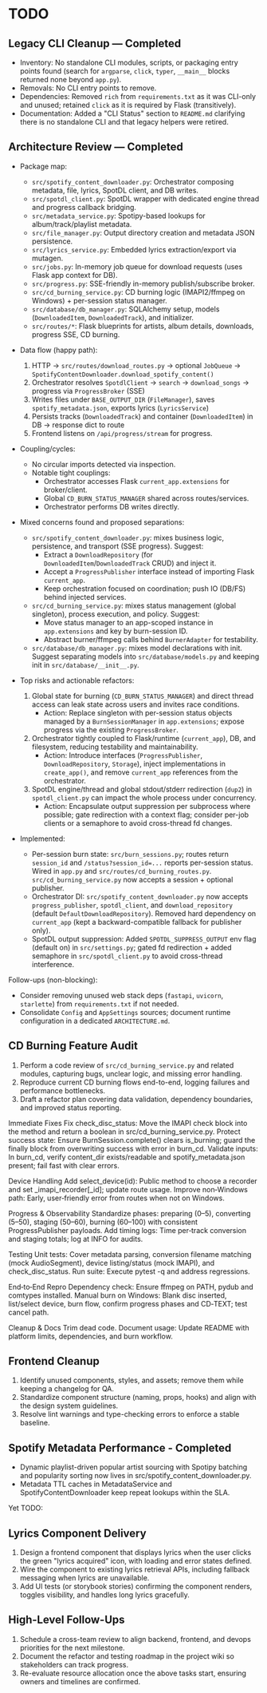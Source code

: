 # TODO

## Legacy CLI Cleanup — Completed
- Inventory: No standalone CLI modules, scripts, or packaging entry points found (search for `argparse`, `click`, `typer`, `__main__` blocks returned none beyond `app.py`).
- Removals: No CLI entry points to remove.
- Dependencies: Removed `rich` from `requirements.txt` as it was CLI-only and unused; retained `click` as it is required by Flask (transitively).
- Documentation: Added a "CLI Status" section to `README.md` clarifying there is no standalone CLI and that legacy helpers were retired.

## Architecture Review — Completed
- Package map:
  - `src/spotify_content_downloader.py`: Orchestrator composing metadata, file, lyrics, SpotDL client, and DB writes.
  - `src/spotdl_client.py`: SpotDL wrapper with dedicated engine thread and progress callback bridging.
  - `src/metadata_service.py`: Spotipy-based lookups for album/track/playlist metadata.
  - `src/file_manager.py`: Output directory creation and metadata JSON persistence.
  - `src/lyrics_service.py`: Embedded lyrics extraction/export via mutagen.
  - `src/jobs.py`: In-memory job queue for download requests (uses Flask app context for DB).
  - `src/progress.py`: SSE-friendly in-memory publish/subscribe broker.
  - `src/cd_burning_service.py`: CD burning logic (IMAPI2/ffmpeg on Windows) + per-session status manager.
  - `src/database/db_manager.py`: SQLAlchemy setup, models (`DownloadedItem`, `DownloadedTrack`), and initializer.
  - `src/routes/*`: Flask blueprints for artists, album details, downloads, progress SSE, CD burning.

- Data flow (happy path):
  1) HTTP → `src/routes/download_routes.py` → optional `JobQueue` → `SpotifyContentDownloader.download_spotify_content()`
  2) Orchestrator resolves `SpotdlClient` → `search` → `download_songs` → progress via `ProgressBroker` (SSE)
  3) Writes files under `BASE_OUTPUT_DIR` (`FileManager`), saves `spotify_metadata.json`, exports lyrics (`LyricsService`)
  4) Persists tracks (`DownloadedTrack`) and container (`DownloadedItem`) in DB → response dict to route
  5) Frontend listens on `/api/progress/stream` for progress.

- Coupling/cycles:
  - No circular imports detected via inspection.
  - Notable tight couplings:
    - Orchestrator accesses Flask `current_app.extensions` for broker/client.
    - Global `CD_BURN_STATUS_MANAGER` shared across routes/services.
    - Orchestrator performs DB writes directly.

- Mixed concerns found and proposed separations:
  - `src/spotify_content_downloader.py`: mixes business logic, persistence, and transport (SSE progress). Suggest:
    - Extract a `DownloadRepository` (for `DownloadedItem`/`DownloadedTrack` CRUD) and inject it.
    - Accept a `ProgressPublisher` interface instead of importing Flask `current_app`.
    - Keep orchestration focused on coordination; push IO (DB/FS) behind injected services.
  - `src/cd_burning_service.py`: mixes status management (global singleton), process execution, and policy. Suggest:
    - Move status manager to an app-scoped instance in `app.extensions` and key by burn-session ID.
    - Abstract burner/ffmpeg calls behind `BurnerAdapter` for testability.
  - `src/database/db_manager.py`: mixes model declarations with init. Suggest separating models into `src/database/models.py` and keeping init in `src/database/__init__.py`.

- Top risks and actionable refactors:
  1) Global state for burning (`CD_BURN_STATUS_MANAGER`) and direct thread access can leak state across users and invites race conditions.
     - Action: Replace singleton with per-session status objects managed by a `BurnSessionManager` in `app.extensions`; expose progress via the existing `ProgressBroker`.
  2) Orchestrator tightly coupled to Flask/runtime (`current_app`), DB, and filesystem, reducing testability and maintainability.
     - Action: Introduce interfaces (`ProgressPublisher`, `DownloadRepository`, `Storage`), inject implementations in `create_app()`, and remove `current_app` references from the orchestrator.
  3) SpotDL engine/thread and global stdout/stderr redirection (`dup2`) in `spotdl_client.py` can impact the whole process under concurrency.
     - Action: Encapsulate output suppression per subprocess where possible; gate redirection with a context flag; consider per-job clients or a semaphore to avoid cross-thread fd changes.

- Implemented:
  - Per-session burn state: `src/burn_sessions.py`; routes return `session_id` and `/status?session_id=...` reports per-session status. Wired in `app.py` and `src/routes/cd_burning_routes.py`. `src/cd_burning_service.py` now accepts a session + optional publisher.
  - Orchestrator DI: `src/spotify_content_downloader.py` now accepts `progress_publisher`, `spotdl_client`, and `download_repository` (default `DefaultDownloadRepository`). Removed hard dependency on `current_app` (kept a backward-compatible fallback for publisher only).
  - SpotDL output suppression: Added `SPOTDL_SUPPRESS_OUTPUT` env flag (default on) in `src/settings.py`; gated fd redirection + added semaphore in `src/spotdl_client.py` to avoid cross-thread interference.

Follow-ups (non-blocking):
- Consider removing unused web stack deps (`fastapi`, `uvicorn`, `starlette`) from `requirements.txt` if not needed.
- Consolidate `Config` and `AppSettings` sources; document runtime configuration in a dedicated `ARCHITECTURE.md`.

## CD Burning Feature Audit
1. Perform a code review of `src/cd_burning_service.py` and related modules, capturing bugs, unclear logic, and missing error handling.
2. Reproduce current CD burning flows end-to-end, logging failures and performance bottlenecks.
3. Draft a refactor plan covering data validation, dependency boundaries, and improved status reporting.

Immediate Fixes
Fix check_disc_status: Move the IMAPI check block into the method and return a boolean in src/cd_burning_service.py.
Protect success state: Ensure BurnSession.complete() clears is_burning; guard the finally block from overwriting success with error in burn_cd.
Validate inputs: In burn_cd, verify content_dir exists/readable and spotify_metadata.json present; fail fast with clear errors.

Device Handling
Add select_device(id): Public method to choose a recorder and set _imapi_recorder[_id]; update route usage.
Improve non‑Windows path: Early, user‑friendly error from routes when not on Windows.

Progress & Observability
Standardize phases: preparing (0–5), converting (5–50), staging (50–60), burning (60–100) with consistent ProgressPublisher payloads.
Add timing logs: Time per‑track conversion and staging totals; log at INFO for audits.

Testing
Unit tests: Cover metadata parsing, conversion filename matching (mock AudioSegment), device listing/status (mock IMAPI), and check_disc_status.
Run suite: Execute pytest -q and address regressions.

End‑to‑End Repro
Dependency check: Ensure ffmpeg on PATH, pydub and comtypes installed.
Manual burn on Windows: Blank disc inserted, list/select device, burn flow, confirm progress phases and CD‑TEXT; test cancel path.

Cleanup & Docs
Trim dead code.
Document usage: Update README with platform limits, dependencies, and burn workflow.

## Frontend Cleanup
1. Identify unused components, styles, and assets; remove them while keeping a changelog for QA.
2. Standardize component structure (naming, props, hooks) and align with the design system guidelines.
3. Resolve lint warnings and type-checking errors to enforce a stable baseline.

## Spotify Metadata Performance - Completed
- Dynamic playlist-driven popular artist sourcing with Spotipy batching and popularity sorting now lives in src/spotify_content_downloader.py.
- Metadata TTL caches in MetadataService and SpotifyContentDownloader keep repeat lookups within the SLA.

Yet TODO:

## Lyrics Component Delivery
1. Design a frontend component that displays lyrics when the user clicks the green "lyrics acquired" icon, with loading and error states defined.
2. Wire the component to existing lyrics retrieval APIs, including fallback messaging when lyrics are unavailable.
3. Add UI tests (or storybook stories) confirming the component renders, toggles visibility, and handles long lyrics gracefully.

## High-Level Follow-Ups
1. Schedule a cross-team review to align backend, frontend, and devops priorities for the next milestone.
2. Document the refactor and testing roadmap in the project wiki so stakeholders can track progress.
3. Re-evaluate resource allocation once the above tasks start, ensuring owners and timelines are confirmed.
